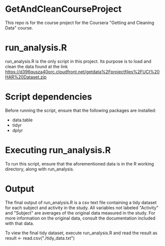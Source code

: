 # GetAndCleanCourseProject
This repo is for the course project for the Coursera "Getting and Cleaning Data" course.

# run_analysis.R
run_analysis.R is the only script in this project.  Its purpose is to load and clean the 
data found at the link 
https://d396qusza40orc.cloudfront.net/getdata%2Fprojectfiles%2FUCI%20HAR%20Dataset.zip

# Script dependencies
Before running the script, ensure that the following packages are installed:
* data.table
* tidyr
* dplyr

# Executing run_analysis.R
To run this script, ensure that the aforementioned data is in the R working directory, 
along with run_analysis.

# Output
The final output of run_analysis.R is a csv text file containing a tidy dataset for each 
subject and activity in the study.  All variables not labeled "Activity" and "Subject" 
are averages of the original data measured in the study.  For more information on the 
original data, consult the documentation included with that data.

To view the final tidy dataset, execute run_analysis.R and read the result as 
result <- read.csv("./tidy_data.txt")